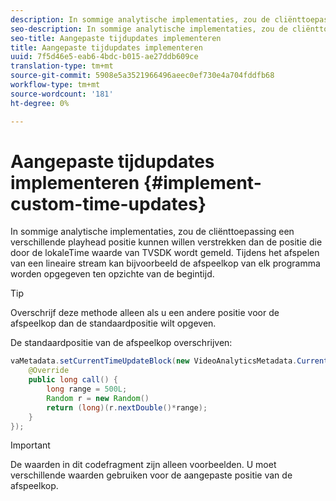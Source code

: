 ```yaml
---
description: In sommige analytische implementaties, zou de cliënttoepassing een verschillende playhead positie kunnen willen verstrekken dan de positie die door de lokaleTime waarde van TVSDK wordt gemeld. Tijdens het afspelen van een lineaire stream kan bijvoorbeeld de afspeelkop van elk programma worden opgegeven ten opzichte van de begintijd.
seo-description: In sommige analytische implementaties, zou de cliënttoepassing een verschillende playhead positie kunnen willen verstrekken dan de positie die door de lokaleTime waarde van TVSDK wordt gemeld. Tijdens het afspelen van een lineaire stream kan bijvoorbeeld de afspeelkop van elk programma worden opgegeven ten opzichte van de begintijd.
seo-title: Aangepaste tijdupdates implementeren
title: Aangepaste tijdupdates implementeren
uuid: 7f5d46e5-eab6-4bdc-b015-ae27ddb609ce
translation-type: tm+mt
source-git-commit: 5908e5a3521966496aeec0ef730e4a704fddfb68
workflow-type: tm+mt
source-wordcount: '181'
ht-degree: 0%

---
```



# Aangepaste tijdupdates implementeren {#implement-custom-time-updates}

In sommige analytische implementaties, zou de cliënttoepassing een verschillende playhead positie kunnen willen verstrekken dan de positie die door de lokaleTime waarde van TVSDK wordt gemeld. Tijdens het afspelen van een lineaire stream kan bijvoorbeeld de afspeelkop van elk programma worden opgegeven ten opzichte van de begintijd.

>[!TIP]
>
>Overschrijf deze methode alleen als u een andere positie voor de afspeelkop dan de standaardpositie wilt opgeven.

De standaardpositie van de afspeelkop overschrijven:

```java
vaMetadata.setCurrentTimeUpdateBlock(new VideoAnalyticsMetadata.CurrentTimeUpdateBlock() { 
    @Override 
    public long call() { 
        long range = 500L; 
        Random r = new Random() 
        return (long)(r.nextDouble()*range); 
    } 
});
```

>[!IMPORTANT]
>
>De waarden in dit codefragment zijn alleen voorbeelden. U moet verschillende waarden gebruiken voor de aangepaste positie van de afspeelkop.